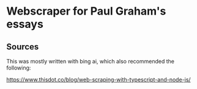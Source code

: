 # Webscraper for Paul Graham's essays

## Sources

This was mostly written with bing ai, which also recommended the following:

https://www.thisdot.co/blog/web-scraping-with-typescript-and-node-js/

